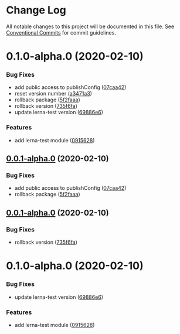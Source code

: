 # Change Log

All notable changes to this project will be documented in this file.
See [Conventional Commits](https://conventionalcommits.org) for commit guidelines.

# 0.1.0-alpha.0 (2020-02-10)


### Bug Fixes

* add public access to publishConfig ([07caa42](https://github.com/uxland/uxland/commit/07caa42556c0b6726cc5034ad62389728ad17616))
* reset version number ([a3471a3](https://github.com/uxland/uxland/commit/a3471a355af7322cff9d1005f734e944b94ac897))
* rollback package ([5f2faaa](https://github.com/uxland/uxland/commit/5f2faaaa244b5da3a0df7013fcb48f951f1b24f5))
* rollback version ([735f6fa](https://github.com/uxland/uxland/commit/735f6fa88019985e39dfe46a5fed868f54f65b59))
* update lerna-test version ([69886e6](https://github.com/uxland/uxland/commit/69886e63cf3541aeb7172941100848d923de11b6))


### Features

* add lerna-test module ([0915628](https://github.com/uxland/uxland/commit/09156288324a1a8b4b3e981b7e1eecaeea2f5ced))





## [0.0.1-alpha.0](https://github.com/uxland/uxland/compare/@uxland/lerna-test@0.0.1-alpha.0...@uxland/lerna-test@0.0.1-alpha.0) (2020-02-10)


### Bug Fixes

* add public access to publishConfig ([07caa42](https://github.com/uxland/uxland/commit/07caa42556c0b6726cc5034ad62389728ad17616))
* rollback package ([5f2faaa](https://github.com/uxland/uxland/commit/5f2faaaa244b5da3a0df7013fcb48f951f1b24f5))





## [0.0.1-alpha.0](https://github.com/uxland/uxland/compare/@uxland/lerna-test@0.1.0-alpha.0...@uxland/lerna-test@0.0.1-alpha.0) (2020-02-10)


### Bug Fixes

* rollback version ([735f6fa](https://github.com/uxland/uxland/commit/735f6fa88019985e39dfe46a5fed868f54f65b59))





# 0.1.0-alpha.0 (2020-02-10)


### Bug Fixes

* update lerna-test version ([69886e6](https://github.com/uxland/uxland/commit/69886e63cf3541aeb7172941100848d923de11b6))


### Features

* add lerna-test module ([0915628](https://github.com/uxland/uxland/commit/09156288324a1a8b4b3e981b7e1eecaeea2f5ced))
